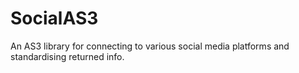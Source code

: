 SocialAS3
=========

An AS3 library for connecting to various social media platforms and standardising returned info.
